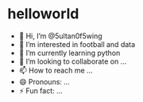 # helloworld
- 👋 Hi, I’m @5ultan0f5wing
- 👀 I’m interested in football and data
- 🌱 I’m currently learning python
- 💞️ I’m looking to collaborate on ...
- 📫 How to reach me ...
- 😄 Pronouns: ...
- ⚡ Fun fact: ...
